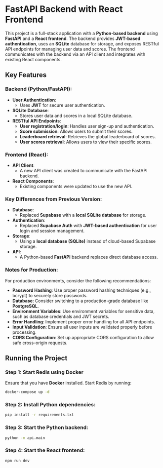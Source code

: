 # FastAPI Backend with React Frontend

This project is a full-stack application with a **Python-based backend** using **FastAPI** and a **React frontend**. The backend provides **JWT-based authentication**, uses an **SQLite** database for storage, and exposes RESTful API endpoints for managing user data and scores. The frontend communicates with the backend via an API client and integrates with existing React components.

## Key Features

### Backend (Python/FastAPI):

- **User Authentication**:
  - Uses **JWT** for secure user authentication.
- **SQLite Database**:
  - Stores user data and scores in a local SQLite database.
- **RESTful API Endpoints**:
  - **User registration/login**: Handles user sign-up and authentication.
  - **Score submission**: Allows users to submit their scores.
  - **Leaderboard retrieval**: Retrieves the global leaderboard of scores.
  - **User scores retrieval**: Allows users to view their specific scores.

### Frontend (React):

- **API Client**:
  - A new API client was created to communicate with the FastAPI backend.
- **React Components**:
  - Existing components were updated to use the new API.

### Key Differences from Previous Version:

- **Database**:
  - Replaced **Supabase** with a **local SQLite database** for storage.
- **Authentication**:
  - Replaced **Supabase Auth** with **JWT-based authentication** for user login and session management.
- **Storage**:
  - Using a **local database (SQLite)** instead of cloud-based Supabase storage.
- **API**:
  - A Python-based **FastAPI** backend replaces direct database access.

### Notes for Production:

For production environments, consider the following recommendations:
- **Password Hashing**: Use proper password hashing techniques (e.g., bcrypt) to securely store passwords.
- **Database**: Consider switching to a production-grade database like **PostgreSQL**.
- **Environment Variables**: Use environment variables for sensitive data, such as database credentials and JWT secrets.
- **Error Handling**: Implement proper error handling for all API endpoints.
- **Input Validation**: Ensure all user inputs are validated properly before processing.
- **CORS Configuration**: Set up appropriate CORS configuration to allow safe cross-origin requests.

## Running the Project

### Step 1: Start Redis using Docker

Ensure that you have **Docker** installed. Start Redis by running:

```bash
docker-compose up -d
```

### Step 2: Install Python dependencies: 

```bash
pip install -r requirements.txt
```

### Step 3: Start the Python backend:

  ```bash
python -m api.main
```

### Step 4: Start the React frontend:

```bash
npm run dev
```


